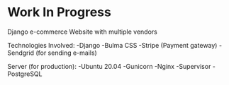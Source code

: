 # Work In Progress

Django e-commerce Website with multiple vendors

Technologies Involved:
-Django
-Bulma CSS
-Stripe (Payment gateway)
-Sendgrid (for sending e-mails)

Server (for production):
-Ubuntu 20.04
-Gunicorn
-Nginx
-Supervisor
-PostgreSQL